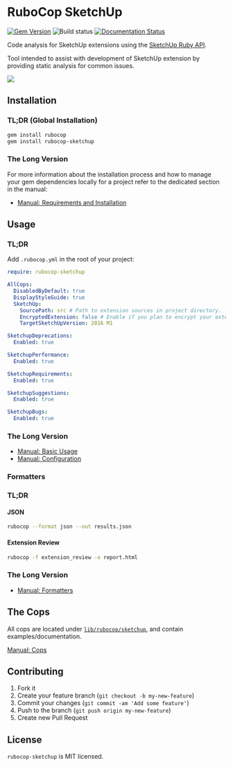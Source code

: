 # RuboCop SketchUp

[![Gem Version](https://badge.fury.io/rb/rubocop-sketchup.svg)](https://badge.fury.io/rb/rubocop-sketchup) ![Build status](https://github.com/sketchup/rubocop-sketchup/actions/workflows/tests.yaml/badge.svg?branch=main) [![Documentation Status](https://readthedocs.org/projects/rubocop-sketchup/badge/?version=latest)](https://rubocop-sketchup.readthedocs.io/en/latest/?badge=latest)

Code analysis for SketchUp extensions using the [SketchUp Ruby API](http://ruby.sketchup.com/).

Tool intended to assist with development of SketchUp extension by providing static analysis for common issues.

![](manual/images/rubocop-example.png)


## Installation

### TL;DR (Global Installation)

```sh
gem install rubocop
gem install rubocop-sketchup
```

### The Long Version

For more information about the installation process and how to manage your gem dependencies locally for a project refer to the dedicated section in the manual:

* [Manual: Requirements and Installation](https://rubocop-sketchup.readthedocs.io/en/latest/installation/)


## Usage

### TL;DR

Add `.rubocop.yml` in the root of your project:

```yaml
require: rubocop-sketchup

AllCops:
  DisabledByDefault: true
  DisplayStyleGuide: true
  SketchUp:
    SourcePath: src # Path to extension sources in project directory.
    EncryptedExtension: false # Enable if you plan to encrypt your extension.
    TargetSketchUpVersion: 2016 M1

SketchupDeprecations:
  Enabled: true

SketchupPerformance:
  Enabled: true

SketchupRequirements:
  Enabled: true

SketchupSuggestions:
  Enabled: true

SketchupBugs:
  Enabled: true
```

### The Long Version

* [Manual: Basic Usage](https://rubocop-sketchup.readthedocs.io/en/latest/basic_usage/)
* [Manual: Configuration](https://rubocop-sketchup.readthedocs.io/en/latest/configuration/)


### Formatters

### TL;DR

#### JSON

```bash
rubocop --format json --out results.json
```


#### Extension Review

```bash
rubocop -f extension_review -o report.html
```

### The Long Version

* [Manual: Formatters](https://rubocop-sketchup.readthedocs.io/en/latest/formatters/)


## The Cops

All cops are located under [`lib/rubocop/sketchup`](lib/rubocop/sketchup), and contain examples/documentation.

[Manual: Cops](https://rubocop-sketchup.readthedocs.io/en/latest/cops/)


## Contributing

1. Fork it
2. Create your feature branch (`git checkout -b my-new-feature`)
3. Commit your changes (`git commit -am 'Add some feature'`)
4. Push to the branch (`git push origin my-new-feature`)
5. Create new Pull Request


## License

`rubocop-sketchup` is MIT licensed.
